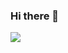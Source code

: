 ### Hi there 👋
<div>
  <img src="https://cdn.jsdelivr.net/gh/devicons/devicon/icons/flask/flask-original.svg" />
</div>
  
<!--
**Rianito/Rianito** is a ✨ _special_ ✨ repository because its `README.md` (this file) appears on your GitHub profile.

Here are some ideas to get you started:

- 🔭 I’m currently working on ...
- 🌱 I’m currently learning ...
- 👯 I’m looking to collaborate on ...
- 🤔 I’m looking for help with ...
- 💬 Ask me about ...
- 📫 How to reach me: ...
- 😄 Pronouns: ...
- ⚡ Fun fact: ...
-->
